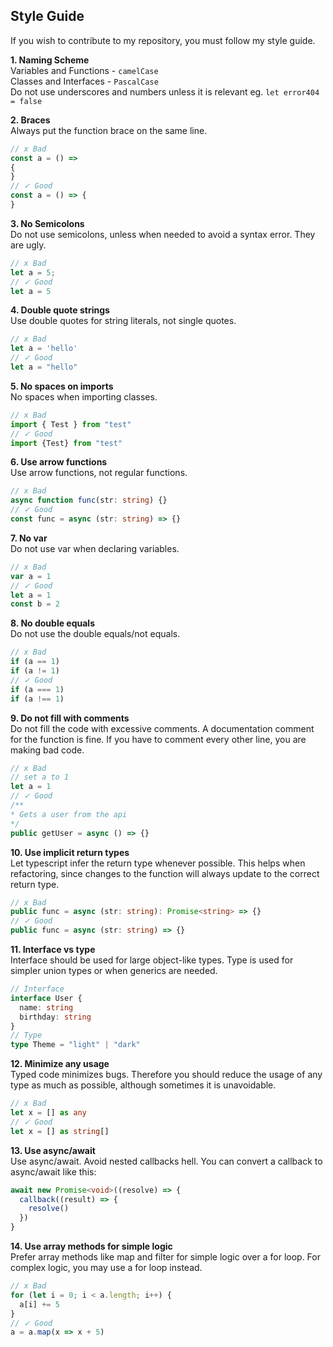 ## Style Guide

If you wish to contribute to my repository, you must follow my style guide.

**1. Naming Scheme** \
Variables and Functions - `camelCase` \
Classes and Interfaces - `PascalCase` \
Do not use underscores and numbers unless it is relevant eg. `let error404 = false`

**2. Braces** \
Always put the function brace on the same line.

```ts
// x Bad
const a = () =>
{
}
// ✓ Good
const a = () => {
}
```

**3. No Semicolons** \
Do not use semicolons, unless when needed to avoid a syntax error. They are ugly.

```ts
// x Bad
let a = 5;
// ✓ Good
let a = 5
```

**4. Double quote strings** \
Use double quotes for string literals, not single quotes. 

```ts
// x Bad
let a = 'hello'
// ✓ Good
let a = "hello"
```

**5. No spaces on imports** \
No spaces when importing classes.

```ts
// x Bad
import { Test } from "test"
// ✓ Good
import {Test} from "test"
```

**6. Use arrow functions** \
Use arrow functions, not regular functions.

```ts
// x Bad
async function func(str: string) {}
// ✓ Good
const func = async (str: string) => {}
```

**7. No var** \
Do not use var when declaring variables.

```ts
// x Bad
var a = 1
// ✓ Good
let a = 1
const b = 2
```

**8. No double equals** \
Do not use the double equals/not equals.

```ts
// x Bad
if (a == 1)
if (a != 1)
// ✓ Good
if (a === 1)
if (a !== 1)
```

**9. Do not fill with comments** \
Do not fill the code with excessive comments. A documentation comment for the function is fine. If you have 
to comment every other line, you are making bad code.

```ts
// x Bad
// set a to 1
let a = 1
// ✓ Good
/**
* Gets a user from the api
*/
public getUser = async () => {}
```

**10. Use implicit return types** \
Let typescript infer the return type whenever possible. This helps when refactoring, since changes to the function will always update to the correct return type.

```ts
// x Bad
public func = async (str: string): Promise<string> => {}
// ✓ Good
public func = async (str: string) => {}
```

**11. Interface vs type** \
Interface should be used for large object-like types. Type is used for simpler union types or when generics are needed.

```ts
// Interface
interface User {
  name: string
  birthday: string
}
// Type
type Theme = "light" | "dark"
```

**12. Minimize any usage** \
Typed code minimizes bugs. Therefore you should reduce the usage of any type as much as possible, although sometimes it is 
unavoidable.

```ts
// x Bad
let x = [] as any
// ✓ Good
let x = [] as string[]
```

**13. Use async/await** \
Use async/await. Avoid nested callbacks hell. You can convert a callback to async/await like this:

```ts
await new Promise<void>((resolve) => {
  callback((result) => {
    resolve()
  })
}
```

**14. Use array methods for simple logic** \
Prefer array methods like map and filter for simple logic over a for loop. For complex logic, you may 
use a for loop instead.

```ts
// x Bad
for (let i = 0; i < a.length; i++) {
  a[i] += 5
}
// ✓ Good
a = a.map(x => x + 5)
```

